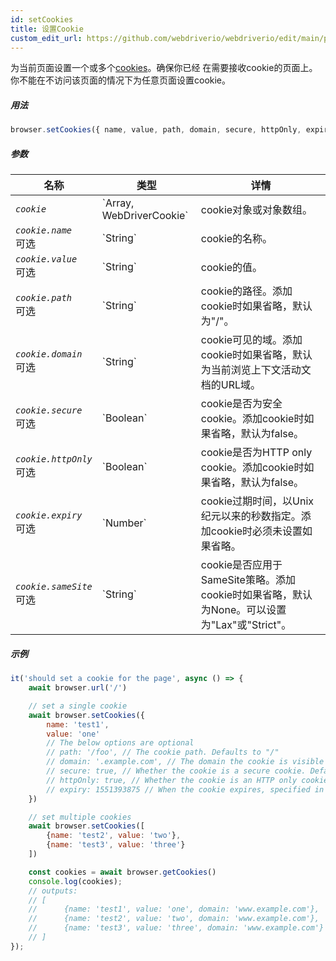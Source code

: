 ```yaml
---
id: setCookies
title: 设置Cookie
custom_edit_url: https://github.com/webdriverio/webdriverio/edit/main/packages/webdriverio/src/commands/browser/setCookies.ts
---
```


为当前页面设置一个或多个[cookies](https://w3c.github.io/webdriver/#cookies)。确保你已经
在需要接收cookie的页面上。你不能在不访问该页面的情况下为任意页面设置cookie。

##### 用法

```js
browser.setCookies({ name, value, path, domain, secure, httpOnly, expiry, sameSite })
```

##### 参数

<table>
  <thead>
    <tr>
      <th>名称</th><th>类型</th><th>详情</th>
    </tr>
  </thead>
  <tbody>
    <tr>
      <td><code><var>cookie</var></code></td>
      <td>`Array<WebDriverCookie>, WebDriverCookie`</td>
      <td>cookie对象或对象数组。</td>
    </tr>
    <tr>
      <td><code><var>cookie.name</var></code><br /><span className="label labelWarning">可选</span></td>
      <td>`String`</td>
      <td>cookie的名称。</td>
    </tr>
    <tr>
      <td><code><var>cookie.value</var></code><br /><span className="label labelWarning">可选</span></td>
      <td>`String`</td>
      <td>cookie的值。</td>
    </tr>
    <tr>
      <td><code><var>cookie.path</var></code><br /><span className="label labelWarning">可选</span></td>
      <td>`String`</td>
      <td>cookie的路径。添加cookie时如果省略，默认为"/"。</td>
    </tr>
    <tr>
      <td><code><var>cookie.domain</var></code><br /><span className="label labelWarning">可选</span></td>
      <td>`String`</td>
      <td>cookie可见的域。添加cookie时如果省略，默认为当前浏览上下文活动文档的URL域。</td>
    </tr>
    <tr>
      <td><code><var>cookie.secure</var></code><br /><span className="label labelWarning">可选</span></td>
      <td>`Boolean`</td>
      <td>cookie是否为安全cookie。添加cookie时如果省略，默认为false。</td>
    </tr>
    <tr>
      <td><code><var>cookie.httpOnly</var></code><br /><span className="label labelWarning">可选</span></td>
      <td>`Boolean`</td>
      <td>cookie是否为HTTP only cookie。添加cookie时如果省略，默认为false。</td>
    </tr>
    <tr>
      <td><code><var>cookie.expiry</var></code><br /><span className="label labelWarning">可选</span></td>
      <td>`Number`</td>
      <td>cookie过期时间，以Unix纪元以来的秒数指定。添加cookie时必须未设置如果省略。</td>
    </tr>
    <tr>
      <td><code><var>cookie.sameSite</var></code><br /><span className="label labelWarning">可选</span></td>
      <td>`String`</td>
      <td>cookie是否应用于SameSite策略。添加cookie时如果省略，默认为None。可以设置为"Lax"或"Strict"。</td>
    </tr>
  </tbody>
</table>

##### 示例

```js title="setCookies.js"
it('should set a cookie for the page', async () => {
    await browser.url('/')

    // set a single cookie
    await browser.setCookies({
        name: 'test1',
        value: 'one'
        // The below options are optional
        // path: '/foo', // The cookie path. Defaults to "/"
        // domain: '.example.com', // The domain the cookie is visible to. Defaults to the current browsing context's active document's URL domain
        // secure: true, // Whether the cookie is a secure cookie. Defaults to false
        // httpOnly: true, // Whether the cookie is an HTTP only cookie. Defaults to false
        // expiry: 1551393875 // When the cookie expires, specified in seconds since Unix Epoch
    })

    // set multiple cookies
    await browser.setCookies([
        {name: 'test2', value: 'two'},
        {name: 'test3', value: 'three'}
    ])

    const cookies = await browser.getCookies()
    console.log(cookies);
    // outputs:
    // [
    //      {name: 'test1', value: 'one', domain: 'www.example.com'},
    //      {name: 'test2', value: 'two', domain: 'www.example.com'},
    //      {name: 'test3', value: 'three', domain: 'www.example.com'}
    // ]
});
```